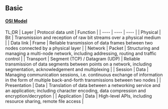 ## Basic

#### [OSI Model](https://en.wikipedia.org/wiki/OSI_model)

TL;DR
| Layer | Protocol data unit | Function |
| ---- | ---- | ---- |
| Physical |  Bit | Transmission and reception of raw bit streams over a physical medium |
| Data link | Frame | Reliable transmission of data frames between two nodes connected by a physical layer |
| Network | Packet | Structuring and managing a multi-node network, including addressing, routing and traffic control |
| Transport | Segment (TCP) / Datagram (UDP) | Reliable transmission of data segments between points on a network, including segmentation, acknowledgement and multiplexing |
| Session | Data | Managing communication sessions, i.e. continuous exchange of information in the form of multiple back-and-forth transmissions between two nodes |
| Presentation | Data | Translation of data between a networking service and an application; including character encoding, data compression and encryption/decryption |
| Application | Data | High-level APIs, including resource sharing, remote file access |
